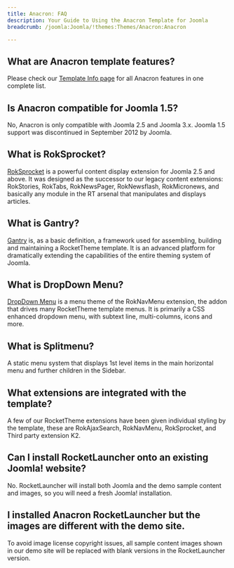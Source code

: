 ```yaml
---
title: Anacron: FAQ
description: Your Guide to Using the Anacron Template for Joomla
breadcrumb: /joomla:Joomla/!themes:Themes/Anacron:Anacron

---
```


What are Anacron template features?
-----

Please check our [Template Info page][features] for all Anacron features in one complete list.

Is Anacron compatible for Joomla 1.5?
-----

No, Anacron is only compatible with Joomla 2.5 and Joomla 3.x. Joomla 1.5 support was discontinued in September 2012 by Joomla.

What is RokSprocket?
-----

[RokSprocket][roksprocket] is a powerful content display extension for Joomla 2.5 and above. It was designed as the successor to our legacy content extensions: RokStories, RokTabs, RokNewsPager, RokNewsflash, RokMicronews, and basically any module in the RT arsenal that manipulates and displays articles.

What is Gantry?
-----

[Gantry][gantry] is, as a basic definition, a framework used for assembling, building and maintaining a RocketTheme template. It is an advanced platform for dramatically extending the capabilities of the entire theming system of Joomla.

What is DropDown Menu?
-----

[DropDown Menu][dropdown] is a menu theme of the RokNavMenu extension, the addon that drives many RocketTheme template menus. It is primarily a CSS enhanced dropdown menu, with subtext line, multi-columns, icons and more.

What is Splitmenu?
-----

A static menu system that displays 1st level items in the main horizontal menu and further children in the Sidebar.

What extensions are integrated with the template?
-----

A few of our RocketTheme extensions have been given individual styling by the template, these are RokAjaxSearch, RokNavMenu, RokSprocket, and Third party extension K2.

Can I install RocketLauncher onto an existing Joomla! website?
-----

No. RocketLauncher will install both Joomla and the demo sample content and images, so you will need a fresh Joomla! installation.

I installed Anacron RocketLauncher but the images are different with the demo site.
-----

To avoid image license copyright issues, all sample content images shown in our demo site will be replaced with blank versions in the RocketLauncher version.

[gantry]: http://gantry.org/
[features]: http://demo.rockettheme.com/joomla-templates/Anacron/features
[font]: http://www.fontsquirrel.com/fonts/Raleway
[forum]: http://www.rockettheme.com/forum/joomla-template-Anacron
[roksprocket]: http://www.rockettheme.com/joomla/extensions/roksprocket
[dropdown]: http://demo.rockettheme.com/joomla-templates/Anacron/features/menu-options
[splitmenu]: http://demo.rockettheme.com/joomla-templates/Anacron/features/menu-options
